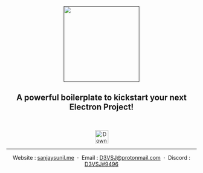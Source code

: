 <div align="center">
  <a href=""><img src="https://i.imgur.com/4pfDxSh.png" alt="" width="200px"></a>
<h2 align="center">A powerful boilerplate to kickstart your next Electron Project!
</div>
<br>
<p align="center">
    <a href="https://github.com/D3VSJ/Minimal-Electron-Template/generate">
        <img src="https://img.shields.io/badge/Use-Boilerplate-grey.svg"
            alt="Download latest release" height="35px">
    </a>
</p>

---

<div align="center">

Website : [sanjaysunil.me](https://sanjaysunil.me) &nbsp;&middot;&nbsp;
Email : [D3VSJ@protonmail.com](mailto:D3VSJprotonmail.com) &nbsp;&middot;&nbsp;
Discord : [D3VSJ#9496](https://discordapp.com/users/732336924559278181)

</div>